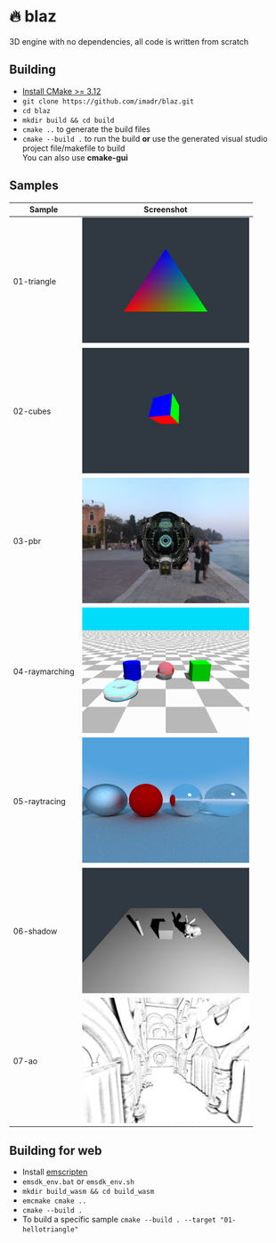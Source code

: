 # 🔥 blaz

3D engine with no dependencies, all code is written from scratch

## Building

- [Install CMake >= 3.12](https://cmake.org/download/)
- ```git clone https://github.com/imadr/blaz.git```
- ```cd blaz```
- ```mkdir build && cd build```
- ```cmake ..``` to generate the build files
- ```cmake --build .``` to run the build **or** use the generated visual studio project file/makefile to build<br>You can also use **cmake-gui**

## Samples


| <b>Sample</b>         | <b>Screenshot</b>                                                |
|------------------------------------------------------------------------------------------|-------------------------------------------------------------------------------------------|
| 01-triangle           | <img src="/samples/tests/01-hellotriangle.png" width="300"/><br> |
| 02-cubes              | <img src="/samples/tests/02-cubes.png" width="300"/><br>         |
| 03-pbr                | <img src="/samples/tests/03-pbr.png" width="300"/><br>           |
| 04-raymarching        | <img src="/samples/tests/04-raymarching.png" width="300"/><br>   |
| 05-raytracing         | <img src="/samples/tests/05-raytracing.png" width="300"/><br>    |
| 06-shadow             | <img src="/samples/tests/06-shadow.png" width="300"/><br>        |
| 07-ao                 | <img src="/samples/tests/07-ao.png" width="300"/><br>            |

## Building for web

- Install [emscripten](https://emscripten.org/)
- ```emsdk_env.bat``` or ```emsdk_env.sh```
- ```mkdir build_wasm && cd build_wasm```
- ```emcmake cmake ..```
- ```cmake --build .```
- To build a specific sample ```cmake --build . --target "01-hellotriangle"```
